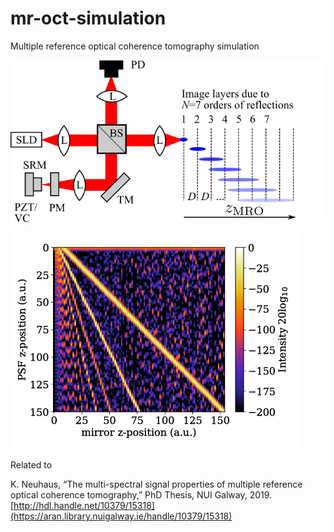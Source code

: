 # mr-oct-simulation
Multiple reference optical coherence tomography simulation

![MR-OCT graphic abstract](graphic_abstract.png)

![example simulation](simulate_MRO_SRMPM.png)

Related to 

K. Neuhaus, “The multi-spectral signal properties of multiple reference optical coherence tomography,” PhD Thesis, NUI Galway, 2019.
[http://hdl.handle.net/10379/15318](https://aran.library.nuigalway.ie/handle/10379/15318)
